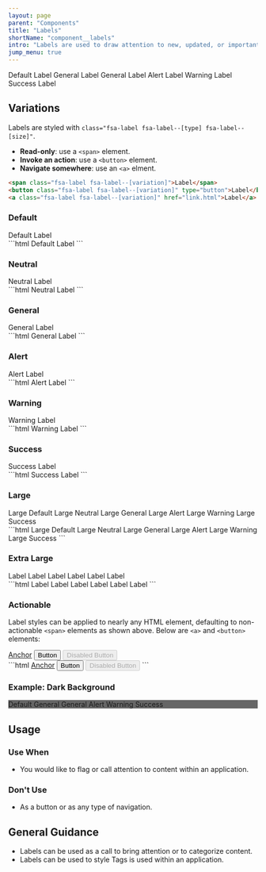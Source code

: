 ```yaml
---
layout: page
parent: "Components"
title: "Labels"
shortName: "component__labels"
intro: "Labels are used to draw attention to new, updated, or important content within an application."
jump_menu: true
---
```


<div class="ds-preview">
  <span class="fsa-level">
    <span><span class="fsa-label">Default Label</span></span>
    <span><span class="fsa-label fsa-label--neutral">General Label</span></span>
    <span><span class="fsa-label fsa-label--general">General Label</span></span>
    <span><span class="fsa-label fsa-label--alert">Alert Label</span></span>
    <span><span class="fsa-label fsa-label--warning">Warning Label</span></span>
    <span><span class="fsa-label fsa-label--success">Success Label</span></span>
  </span>
</div>

## Variations

Labels are styled with `class="fsa-label fsa-label--[type] fsa-label--[size]"`.

* **Read-only**: use a `<span>` element.
* **Invoke an action**: use a `<button>` element.
* **Navigate somewhere**: use an `<a>` elment.

```html
<span class="fsa-label fsa-label--[variation]">Label</span>
<button class="fsa-label fsa-label--[variation]" type="button">Label</button>
<a class="fsa-label fsa-label--[variation]" href="link.html">Label</a>
```

### Default

<div class="ds-preview">
  <span class="fsa-label">Default Label</span>
</div>
```html
<span class="fsa-label">Default Label</span>
```

### Neutral

<div class="ds-preview">
  <span class="fsa-label fsa-label--neutral">Neutral Label</span>
</div>
```html
<span class="fsa-label fsa-label--neutral">Neutral Label</span>
```

### General

<div class="ds-preview">
  <span class="fsa-label fsa-label--general">General Label</span>
</div>
```html
<span class="fsa-label fsa-label--general">General Label</span>
```

### Alert

<div class="ds-preview">
  <span class="fsa-label fsa-label--alert">Alert Label</span>
</div>
```html
<span class="fsa-label fsa-label--alert">Alert Label</span>
```

### Warning

<div class="ds-preview">
  <span class="fsa-label fsa-label--warning">Warning Label</span>
</div>
```html
<span class="fsa-label fsa-label--warning">Warning Label</span>
```

### Success

<div class="ds-preview">
  <span class="fsa-label fsa-label--success">Success Label</span>
</div>
```html
<span class="fsa-label fsa-label--success">Success Label</span>
```

### Large

<div class="ds-preview">
  <span class="fsa-level">
    <span><span class="fsa-label fsa-label--large">Large Default</span></span>
    <span><span class="fsa-label fsa-label--neutral fsa-label--large">Large Neutral</span></span>
    <span><span class="fsa-label fsa-label--general fsa-label--large">Large General</span></span>
    <span><span class="fsa-label fsa-label--alert fsa-label--large">Large Alert</span></span>
    <span><span class="fsa-label fsa-label--warning fsa-label--large">Large Warning</span></span>
    <span><span class="fsa-label fsa-label--success fsa-label--large">Large Success</span></span>
  </span>
</div>
```html
<span class="fsa-label fsa-label--large">Large Default</span>
<span class="fsa-label fsa-label--neutral fsa-label--large">Large Neutral</span>
<span class="fsa-label fsa-label--general fsa-label--large">Large General</span>
<span class="fsa-label fsa-label--alert fsa-label--large">Large Alert</span>
<span class="fsa-label fsa-label--warning fsa-label--large">Large Warning</span>
<span class="fsa-label fsa-label--success fsa-label--large">Large Success</span>
```

### Extra Large

<div class="ds-preview">
  <span class="fsa-level">
    <span><span class="fsa-label fsa-label--extra-large">Label</span></span>
    <span><span class="fsa-label fsa-label--neutral fsa-label--extra-large">Label</span></span>
    <span><span class="fsa-label fsa-label--general fsa-label--extra-large">Label</span></span>
    <span><span class="fsa-label fsa-label--alert fsa-label--extra-large">Label</span></span>
    <span><span class="fsa-label fsa-label--warning fsa-label--extra-large">Label</span></span>
    <span><span class="fsa-label fsa-label--success fsa-label--extra-large">Label</span></span>
  </span>
</div>
```html
  <span class="fsa-level">
    <span><span class="fsa-label fsa-label--extra-large">Label</span></span>
    <span><span class="fsa-label fsa-label--neutral fsa-label--extra-large">Label</span></span>
    <span><span class="fsa-label fsa-label--general fsa-label--extra-large">Label</span></span>
    <span><span class="fsa-label fsa-label--alert fsa-label--extra-large">Label</span></span>
    <span><span class="fsa-label fsa-label--warning fsa-label--extra-large">Label</span></span>
    <span><span class="fsa-label fsa-label--success fsa-label--extra-large">Label</span></span>
  </span>
```

### Actionable

Label styles can be applied to nearly any HTML element, defaulting to non-actionable `<span>` elements as shown above. Below are `<a>` and `<button>` elements:

<div class="ds-preview">
  <span class="fsa-level">
    <span><a class="fsa-label" href="link.html">Anchor</a></span>
    <span><button class="fsa-label" type="button">Button</button></span>
    <span><button class="fsa-label" type="button" disabled="disabled">Disabled Button</button></span>
  </span>
</div>
```html
<span class="fsa-level">
  <span><a class="fsa-label" href="link.html">Anchor</a></span>
  <span><button class="fsa-label" type="button">Button</button></span>
  <span><button class="fsa-label" type="button" disabled="disabled">Disabled Button</button></span>
</span>
```

### Example: Dark Background

<div class="ds-preview" style="background-color: #666;">
  <span class="fsa-level">
    <span><span class="fsa-label">Default</span></span>
    <span><span class="fsa-label fsa-label--neutral">General</span></span>
    <span><span class="fsa-label fsa-label--general">General</span></span>
    <span><span class="fsa-label fsa-label--alert">Alert</span></span>
    <span><span class="fsa-label fsa-label--warning">Warning</span></span>
    <span><span class="fsa-label fsa-label--success">Success</span></span>
  </span>
</div>

## Usage

### Use When

* You would like to flag or call attention to content within an application.

### Don't Use

* As a button or as any type of navigation.

## General Guidance

* Labels can be used as a call to bring attention or to categorize content.
* Labels can be used to style Tags is used within an application.
